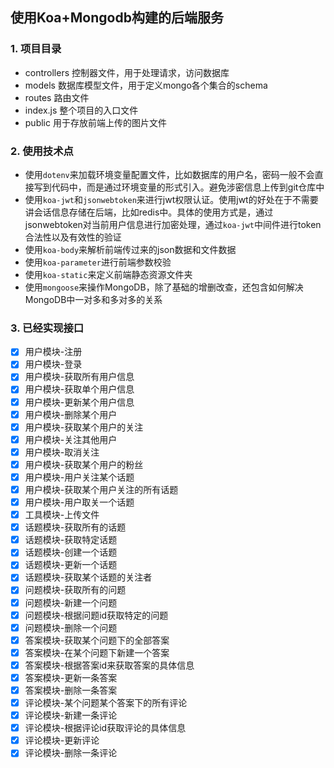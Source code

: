 ## 使用Koa+Mongodb构建的后端服务

### 1. 项目目录

- controllers 控制器文件，用于处理请求，访问数据库
- models 数据库模型文件，用于定义mongo各个集合的schema
- routes 路由文件
- index.js 整个项目的入口文件
- public 用于存放前端上传的图片文件
  
### 2. 使用技术点
- 使用`dotenv`来加载环境变量配置文件，比如数据库的用户名，密码一般不会直接写到代码中，而是通过环境变量的形式引入。避免涉密信息上传到git仓库中
- 使用`koa-jwt`和`jsonwebtoken`来进行jwt权限认证。使用jwt的好处在于不需要讲会话信息存储在后端，比如redis中。具体的使用方式是，通过jsonwebtoken对当前用户信息进行加密处理，通过`koa-jwt`中间件进行token合法性以及有效性的验证
- 使用`koa-body`来解析前端传过来的json数据和文件数据
- 使用`koa-parameter`进行前端参数校验
- 使用`koa-static`来定义前端静态资源文件夹
- 使用`mongoose`来操作MongoDB，除了基础的增删改查，还包含如何解决MongoDB中一对多和多对多的关系

### 3. 已经实现接口
-[x] 用户模块-注册
-[x] 用户模块-登录
-[x] 用户模块-获取所有用户信息
-[x] 用户模块-获取单个用户信息
-[x] 用户模块-更新某个用户信息
-[x] 用户模块-删除某个用户
-[x] 用户模块-获取某个用户的关注
-[x] 用户模块-关注其他用户
-[x] 用户模块-取消关注
-[x] 用户模块-获取某个用户的粉丝
-[x] 用户模块-用户关注某个话题
-[x] 用户模块-获取某个用户关注的所有话题
-[x] 用户模块-用户取关一个话题
-[x] 工具模块-上传文件
-[x] 话题模块-获取所有的话题
-[x] 话题模块-获取特定话题
-[x] 话题模块-创建一个话题
-[x] 话题模块-更新一个话题
-[x] 话题模块-获取某个话题的关注者
-[x] 问题模块-获取所有的问题
-[x] 问题模块-新建一个问题
-[x] 问题模块-根据问题id获取特定的问题
-[x] 问题模块-删除一个问题
-[x] 答案模块-获取某个问题下的全部答案
-[x] 答案模块-在某个问题下新建一个答案
-[x] 答案模块-根据答案id来获取答案的具体信息
-[x] 答案模块-更新一条答案
-[x] 答案模块-删除一条答案
-[x] 评论模块-某个问题某个答案下的所有评论
-[x] 评论模块-新建一条评论
-[x] 评论模块-根据评论id获取评论的具体信息
-[x] 评论模块-更新评论
-[x] 评论模块-删除一条评论